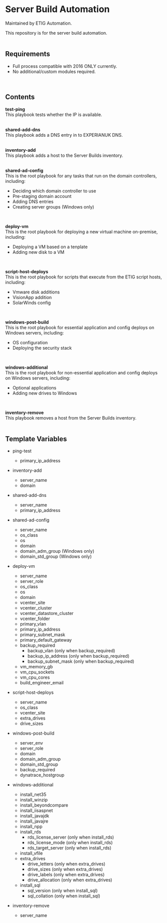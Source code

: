 Server Build Automation
=======================

Maintained by ETIG Automation.

This repository is for the server build automation.
<br/><br/>

Requirements
------------

- Full process compatible with 2016 ONLY currently.
- No additional/custom modules required.
<br/>

Contents
--------
**test-ping**<br/>
This playbook tests whether the IP is available.
<br/><br/>

**shared-add-dns**<br/>
This playbook adds a DNS entry in to EXPERIANUK DNS.
<br/><br/>

**inventory-add**<br/>
This playbook adds a host to the Server Builds inventory.
<br/><br/>

**shared-ad-config**<br/>
This is the root playbook for any tasks that run on the domain controllers, including:
- Deciding which domain controller to use
- Pre-staging domain account
- Adding DNS entries
- Creating server groups (Windows only)
<br/>

**deploy-vm**<br/>
This is the root playbook for deploying a new virtual machine on-premise, including:
- Deploying a VM based on a tenplate
- Adding new disk to a VM
<br/>

**script-host-deploys**<br/>
This is the root playbook for scripts that execute from the ETIG script hosts, including:
- Vmware disk additions
- VisionApp addition
- SolarWinds config
<br/>

**windows-post-build**<br/>
This is the root playbook for essential application and config deploys on Windows servers, including:
- OS configuration
- Deploying the security stack
<br/>

**windows-additional**<br/>
This is the root playbook for non-essential application and config deploys on Windows servers, including:
- Optional applications
- Adding new drives to Windows
<br/>

**inventory-remove**<br/>
This playbook removes a host from the Server Builds inventory.
<br/><br/>

Template Variables
------------------

- ping-test
  - primary_ip_address

- inventory-add
  - server_name
  - domain

- shared-add-dns
  - server_name
  - primary_ip_address

- shared-ad-config
  - server_name
  - os_class
  - os
  - domain
  - domain_adm_group (Windows only)
  - domain_std_group (Windows only)

- deploy-vm
  - server_name
  - server_role
  - os_class
  - os
  - domain
  - vcenter_site
  - vcenter_cluster
  - vcenter_datastore_cluster
  - vcenter_folder
  - primary_vlan
  - primary_ip_address
  - primary_subnet_mask
  - primary_default_gateway
  - backup_required
    - backup_vlan (only when backup_required)
    - backup_ip_address (only when backup_required)
    - backup_subnet_mask (only when backup_required)
  - vm_memory_gb
  - vm_cpu_sockets
  - vm_cpu_cores
  - build_engineer_email

- script-host-deploys
  - server_name
  - os_class
  - vcenter_site
  - extra_drives
  - drive_sizes

- windows-post-build
  - server_env
  - server_role
  - domain
  - domain_adm_group
  - domain_std_group
  - backup_required
  - dynatrace_hostgroup
  
- windows-additional
  - install_net35
  - install_winzip
  - install_beyondcompare
  - install_iisaspnet
  - install_javajdk
  - install_javajre
  - install_npp
  - install_rds
    - rds_license_server (only when install_rds)
    - rds_license_mode (only when install_rds)
    - rds_target_server (only when install_rds)
  - install_vfile
  - extra_drives
    - drive_letters (only when extra_drives)
    - drive_sizes (only when extra_drives)
    - drive_labels (only when extra_drives)
    - drive_allocation (only when extra_drives)
  - install_sql
    - sql_version (only when install_sql)
    - sql_collation (only when install_sql)

- inventory-remove
  - server_name
